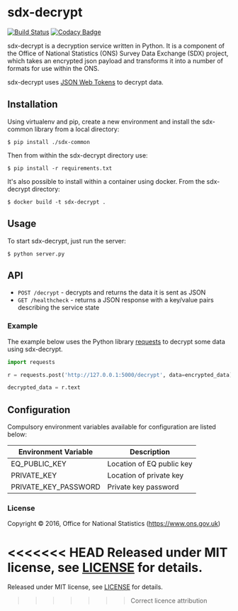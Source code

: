 # sdx-decrypt

[![Build Status](https://travis-ci.org/ONSdigital/sdx-decrypt.svg?branch=master)](https://travis-ci.org/ONSdigital/sdx-decrypt) [![Codacy Badge](https://api.codacy.com/project/badge/Grade/9724f552b7e0457d905ebbf54610d06a)](https://www.codacy.com/app/ons-sdc/sdx-decrypt?utm_source=github.com&amp;utm_medium=referral&amp;utm_content=ONSdigital/sdx-decrypt&amp;utm_campaign=Badge_Grade)

sdx-decrypt is a decryption service written in Python. It is a component of the Office of National Statistics (ONS) Survey Data Exchange (SDX) project, which takes an encrypted json payload and transforms it into a number of formats for use within the ONS.

sdx-decrypt uses [JSON Web Tokens](https://jwt.io/) to decrypt data.

## Installation

Using virtualenv and pip, create a new environment and install the sdx-common library from a local directory:

    $ pip install ./sdx-common

Then from within the sdx-decrypt directory use:

    $ pip install -r requirements.txt

It's also possible to install within a container using docker. From the sdx-decrypt directory:

    $ docker build -t sdx-decrypt .

## Usage

To start sdx-decrypt, just run the server:

    $ python server.py

## API

 * `POST /decrypt` - decrypts and returns the data it is sent as JSON
 * `GET /healthcheck` - returns a JSON response with a key/value pairs describing the service state


### Example

The example below uses the Python library [requests](https://github.com/kennethreitz/requests) to decrypt some data using sdx-decrypt.

```python
import requests

r = requests.post('http://127.0.0.1:5000/decrypt', data=encrypted_data)

decrypted_data = r.text
```

## Configuration

Compulsory environment variables available for configuration are listed below:

| Environment Variable            | Description
|---------------------------------|-------------------------------
| EQ_PUBLIC_KEY                   | Location of EQ public key
| PRIVATE_KEY                     | Location of private key
| PRIVATE_KEY_PASSWORD            | Private key password

### License

Copyright © 2016, Office for National Statistics (https://www.ons.gov.uk)

<<<<<<< HEAD
Released under MIT license, see [LICENSE](LICENSE) for details.
=======
Released under MIT license, see [LICENSE](LICENSE) for details.
>>>>>>> Correct licence attribution
